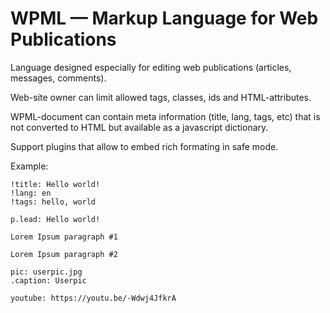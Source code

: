 # WPML &mdash; Markup Language for Web Publications

Language designed especially for editing web publications (articles, messages, comments).

Web-site owner can limit allowed tags, classes, ids and HTML-attributes.

WPML-document can contain meta information (title, lang, tags, etc) that is not converted to HTML but available as a javascript dictionary.

Support plugins that allow to embed rich formating in safe mode.

Example:

```
!title: Hello world!
!lang: en
!tags: hello, world

p.lead: Hello world!

Lorem Ipsum paragraph #1

Lorem Ipsum paragraph #2

pic: userpic.jpg
.caption: Userpic

youtube: https://youtu.be/-Wdwj4JfkrA
 
```
